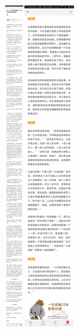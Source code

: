 ![](../../images/2017年08月/XY0801赫拉克利特：战争是最大的慈善.jpg)
![](../../images/2017年08月/XY0801赫拉克利特：战争是最大的慈善2.jpg)
